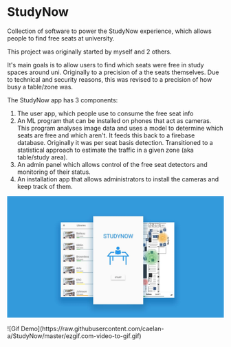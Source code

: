 # StudyNow

Collection of software to power the StudyNow experience, which allows people to find free seats at university.

This project was originally started by myself and 2 others.

It's main goals is to allow users to find which seats were free in study spaces around uni. Originally to a precision of a the seats themselves. Due to technical and security reasons, this was revised to a precision of how busy a table/zone was.

The StudyNow app has 3 components:
1. The user app, which people use to consume the free seat info
2. An ML program that can be installed on phones that act as cameras. This program analyses image data and uses a model to determine which seats are free and which aren't. It feeds this back to a firebase database. Originally it was per seat basis detection. Transitioned to a statistical approach to estimate the traffic in a given zone (aka table/study area).
3. An admin panel which allows control of the free seat detectors and monitoring of their status.
4. An installation app that allows administrators to install the cameras and keep track of them.



<p align="center">
  <img src="studynow.png" width="900" title="hover text">
</p>
![Gif Demo](https://raw.githubusercontent.com/caelan-a/StudyNow/master/ezgif.com-video-to-gif.gif)
